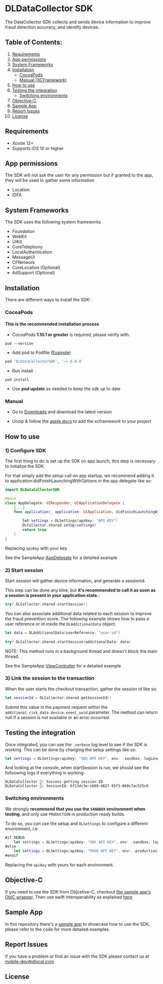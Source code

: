 # DLDataCollector SDK
The DataCollector SDK collects and sends device information to improve fraud detection accuracy, and identify devices.

## Table of Contents:
1. [ Requirements ](#markdown-header-requirements)
2. [ App permissions ](#markdown-header-app-permissions)
2. [ System Frameworks ](#markdown-header-system-frameworks)
3. [ Installation ](#markdown-header-installation)
    - [ CocoaPods ](#markdown-header-cocoapods) 
    - [ Manual (XCFramework) ](#markdown-header-manual)
4. [ How to use ](#markdown-header-how-to-use)
5. [ Testing the integration ](#markdown-header-testing-the-integration)
    - [ Switching environments ](#markdown-header-switching-environments)
6. [ Objective-C ](#markdown-header-objective-c)
7. [ Sample App ](#markdown-header-sample-app)
8. [ Report Issues ](#markdown-header-report-issues)
9. [ License ](#markdown-header-license)

## Requirements
- Xcode 12+
- Supports iOS 10 or higher

## App permissions
The SDK will not ask the user for any permission but if granted to the app,
they will be used to gather some information

- Location
- IDFA

## System Frameworks 

The SDK uses the following system frameworks

- Foundation
- WebKit
- UIKit
- CoreTelephony
- LocalAuthentication
- MessageUI
- CFNetwork
- CoreLocation (Optional)
- AdSupport (Optional)

## Installation
There are different ways to install the SDK:

### CocoaPods
#### This is the recommended installation process

- CocoaPods **1.10.1 or greater** is required, please verify with:
```shell
pod --version
```
- Add pod to Podfile ([Example](https://bitbucket.org/dlocal-public/data-collector-sdk-ios/src/master/SampleApp/Podfile))
```ruby
pod 'DLDataCollectorSDK', '~> 0.0.0'
```
* Run install
```shell
pod install
```
* Use **pod update** as needed to keep the sdk up to date

### Manual
* Go to [Downloads](https://bitbucket.org/dlocal-public/data-collector-sdk-ios/downloads/) and download the latest version

* Unzip & follow the [apple docs](https://help.apple.com/xcode/mac/11.4/#/dev51a648b07) to add the xcframework to your project

## How to use

### 1) Configure SDK
The first thing to do is set up the SDK on app launch, this step is necessary to initialize the SDK.

For that simply add the setup call on app startup, we recommend adding it to application:didFinishLaunchingWithOptions in the app delegate like so:
```swift 
import DLDataCollectorSDK

@main
class AppDelegate: UIResponder, UIApplicationDelegate {
    {...}
    func application(_ application: UIApplication, didFinishLaunchingWithOptions launchOptions: [UIApplication.LaunchOptionsKey: Any]?) -> Bool {

        let settings = DLSettings(apiKey: "API KEY")
        DLCollector.shared.setUp(settings)
        return true
    }
}
```
Replacing `apiKey` with your key.

See the SampleApp [AppDelegate](https://bitbucket.org/dlocal-public/data-collector-sdk-ios/src/master/SampleApp/SampleApp/AppDelegate.swift) for a detailed example

### 2) Start session
Start session will gather device information, and generate a sessionId.

This step can be done any time, but **it's recommended to call it as soon as a session is present in your
application state.**:

```swift
try? DLCollector.shared.startSession()
```

You can also associate additional data related to each session to improve the fraud prevention
score. The following example shows how to pass a user reference or id inside the `DLAdditionalData` object.

```swift
let data = DLAdditionalData(userReference: "user-id")
            
try? DLCollector.shared.startSession(additionalData: data)
```

NOTE: This method runs in a background thread and doesn't block the main thread.

See the SampleApp [ViewController](https://bitbucket.org/dlocal-public/data-collector-sdk-ios/src/master/SampleApp/SampleApp/ViewController.swift) for a detailed example

### 3) Link the session to the transaction

When the user starts the checkout transaction, gather the session id like so:

```swift
let sessionId = DLCollector.shared.getSessionId()
```

Submit this value in the payment request within the `additional_risk_data.device.event_uuid` parameter. The method can return null if a session is not available or an error occurred.

## Testing the integration
Once integrated, you can use the `.verbose` log level to see if the SDK is working. This can be done by changing the setup settings like so:
```Swift
let settings = DLSettings(apiKey: "SBX API KEY", env: .sandbox, logLevel: .verbose)
```
And looking at the console, when startSession is run, we should see the folloowing logs if everything is working:
```log
DLDataCollector 💾: Success getting session ID
DLDataCollector 💾: SessionId: 6f13dc3e-c689-4627-95f3-060c7ac525c0
```

### Switching environments

We strongly **recommend that you use the `SANDBOX` environment when testing**, and only use `PRODUCTION` in production ready builds. 

To do so, you can use the setup and `DLSettings` to configure a different environment, i.e:

```Swift
#if DEBUG
    let settings = DLSettings(apiKey: "SBX API KEY", env: .sandbox, logLevel: .verbose)
#else
    let settings = DLSettings(apiKey: "PROD API KEY", env: .production, logLevel: .silent)
#endif
```

Replacing the `apiKey` with yours for each environment.

## Objective-C
If you need to use the SDK from Objcetive-C, checkout [the sample app's ObjC wrapper](https://bitbucket.org/dlocal-public/data-collector-sdk-ios/src/master/SampleApp/SampleApp/DLCollectorObjCWrapper.swift). Then use swift interoperability as explained [here](https://developer.apple.com/documentation/swift/imported_c_and_objective-c_apis/importing_swift_into_objective-c)

## Sample App
In this repository there's a [sample app](https://bitbucket.org/dlocal-public/data-collector-sdk-ios/src/master/SampleApp) to showcase how to use the SDK, please refer to the code for more detailed examples.

## Report Issues
If you have a problem or find an issue with the SDK please contact us at [mobile-dev@dlocal.com](mailto:mobile-dev@dlocal.com)

## License
